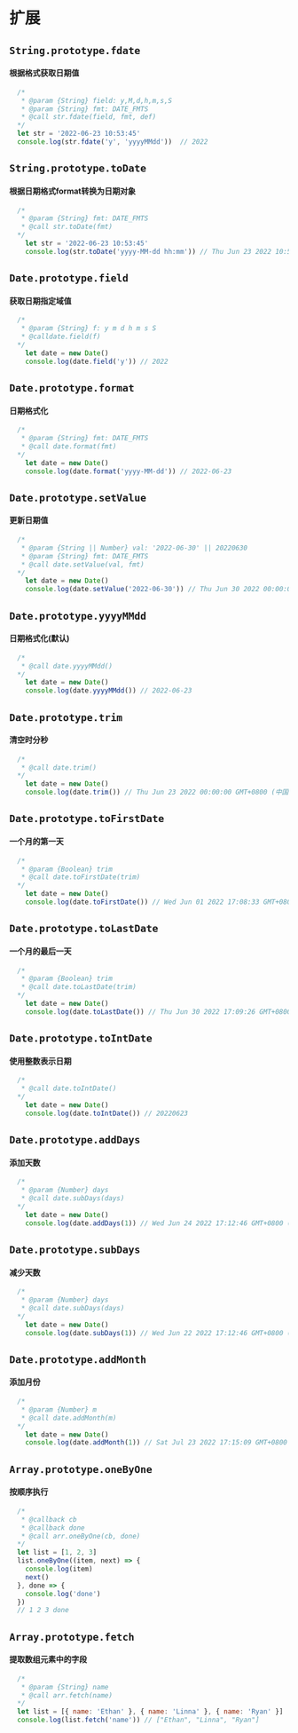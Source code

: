 # 扩展

## `String.prototype.fdate`
#### 根据格式获取日期值

```js
  /*
   * @param {String} field: y,M,d,h,m,s,S
   * @param {String} fmt: DATE_FMTS
   * @call str.fdate(field, fmt, def)
  */
  let str = '2022-06-23 10:53:45'
  console.log(str.fdate('y', 'yyyyMMdd'))  // 2022
```

## `String.prototype.toDate`
#### 根据日期格式format转换为日期对象

```js
  /*
   * @param {String} fmt: DATE_FMTS
   * @call str.toDate(fmt)
  */
    let str = '2022-06-23 10:53:45'
    console.log(str.toDate('yyyy-MM-dd hh:mm')) // Thu Jun 23 2022 10:53:00 GMT+0800 (中国标准时间)
```

## `Date.prototype.field`
#### 获取日期指定域值

```js
  /*
   * @param {String} f: y m d h m s S
   * @calldate.field(f)
  */
    let date = new Date()
    console.log(date.field('y')) // 2022
```

## `Date.prototype.format`
#### 日期格式化

```js
  /*
   * @param {String} fmt: DATE_FMTS
   * @call date.format(fmt)
  */
    let date = new Date()
    console.log(date.format('yyyy-MM-dd')) // 2022-06-23
```

## `Date.prototype.setValue`
#### 更新日期值

```js
  /*
   * @param {String || Number} val: '2022-06-30' || 20220630
   * @param {String} fmt: DATE_FMTS
   * @call date.setValue(val, fmt)
  */
    let date = new Date()
    console.log(date.setValue('2022-06-30')) // Thu Jun 30 2022 00:00:00 GMT+0800 (中国标准时间)
```

## `Date.prototype.yyyyMMdd`
#### 日期格式化(默认)

```js
  /*
   * @call date.yyyyMMdd()
  */
    let date = new Date()
    console.log(date.yyyyMMdd()) // 2022-06-23
```

## `Date.prototype.trim`
#### 清空时分秒

```js
  /*
   * @call date.trim()
  */
    let date = new Date()
    console.log(date.trim()) // Thu Jun 23 2022 00:00:00 GMT+0800 (中国标准时间)
```

## `Date.prototype.toFirstDate`
#### 一个月的第一天

```js
  /*
   * @param {Boolean} trim
   * @call date.toFirstDate(trim)
  */
    let date = new Date()
    console.log(date.toFirstDate()) // Wed Jun 01 2022 17:08:33 GMT+0800 (中国标准时间)
```

## `Date.prototype.toLastDate`
#### 一个月的最后一天

```js
  /*
   * @param {Boolean} trim
   * @call date.toLastDate(trim)
  */
    let date = new Date()
    console.log(date.toLastDate()) // Thu Jun 30 2022 17:09:26 GMT+0800 (中国标准时间)
```

## `Date.prototype.toIntDate`
#### 使用整数表示日期

```js
  /*
   * @call date.toIntDate()
  */
    let date = new Date()
    console.log(date.toIntDate()) // 20220623
```

## `Date.prototype.addDays`
#### 添加天数

```js
  /*
   * @param {Number} days
   * @call date.subDays(days)
  */
    let date = new Date()
    console.log(date.addDays(1)) // Wed Jun 24 2022 17:12:46 GMT+0800 (中国标准时间)
```

## `Date.prototype.subDays`
#### 减少天数

```js
  /*
   * @param {Number} days
   * @call date.subDays(days)
  */
    let date = new Date()
    console.log(date.subDays(1)) // Wed Jun 22 2022 17:12:46 GMT+0800 (中国标准时间)
```

## `Date.prototype.addMonth`
#### 添加月份

```js
  /*
   * @param {Number} m
   * @call date.addMonth(m)
  */
    let date = new Date()
    console.log(date.addMonth(1)) // Sat Jul 23 2022 17:15:09 GMT+0800 (中国标准时间)
```

## `Array.prototype.oneByOne`
#### 按顺序执行

```js
  /*
   * @callback cb
   * @callback done
   * @call arr.oneByOne(cb, done)
  */
  let list = [1, 2, 3]
  list.oneByOne((item, next) => {
    console.log(item)
    next()
  }, done => {
    console.log('done')
  })
  // 1 2 3 done
```

## `Array.prototype.fetch`
#### 提取数组元素中的字段

```js
  /*
   * @param {String} name
   * @call arr.fetch(name)
  */
  let list = [{ name: 'Ethan' }, { name: 'Linna' }, { name: 'Ryan' }]
  console.log(list.fetch('name')) // ["Ethan", "Linna", "Ryan"]
```
